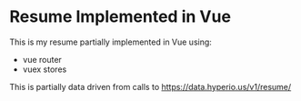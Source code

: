 # Resume Implemented in Vue
This is my resume partially implemented in Vue using:
* vue router
* vuex stores

This is partially data driven from calls to https://data.hyperio.us/v1/resume/


